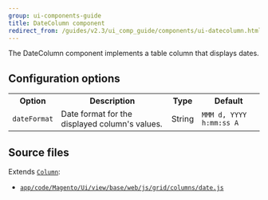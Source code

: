 ```yaml
---
group: ui-components-guide
title: DateColumn component
redirect_from: /guides/v2.3/ui_comp_guide/components/ui-datecolumn.html
---
```


The DateColumn component implements a table column that displays dates.

## Сonfiguration options

<table>
  <tr>
    <th>Option</th>
    <th>Description</th>
    <th>Type</th>
    <th>Default</th>
  </tr>
  <tr>
    <td><code>dateFormat</code></td>
    <td>Date format for the displayed column's values.</td>
    <td>String</td>
    <td><code>MMM d, YYYY h:mm:ss A</code></td>
  </tr>
</table>

## Source files

Extends [`Column`]({{page.baseurl}}/ui-components/components/column.html):

* [`app/code/Magento/Ui/view/base/web/js/grid/columns/date.js`]({{site.mage2200url}}app/code/Magento/Ui/view/base/web/js/grid/columns/date.js)


